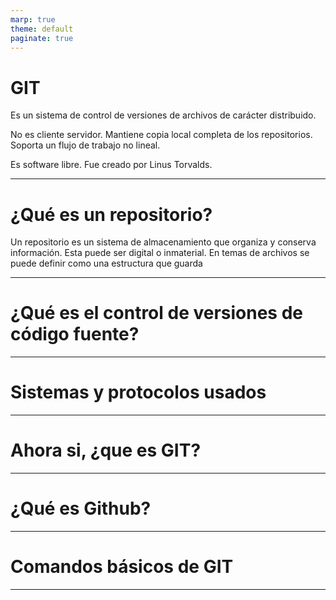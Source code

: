 ```yaml
---
marp: true
theme: default
paginate: true
---
```


<style>
section::after {
  content: attr(data-marpit-pagination) '/' attr(data-marpit-pagination-total);
}
</style>


# GIT

Es un sistema de control de versiones de archivos de carácter distribuido.  

No es cliente servidor.  Mantiene copia local completa de los repositorios.  Soporta un flujo de trabajo no lineal.

Es software  libre.  Fue creado por Linus Torvalds.

---

# ¿Qué es un repositorio?

Un repositorio es un sistema de almacenamiento que organiza y conserva información. Esta puede ser digital o inmaterial.  En temas de archivos se puede definir como una estructura que guarda 

---

# ¿Qué es el control de versiones de código fuente?

---

# Sistemas y protocolos usados

---

# Ahora si, ¿que es GIT?

---

# ¿Qué es Github?

---

# Comandos básicos de GIT

---
